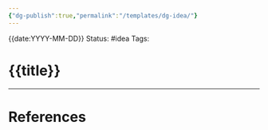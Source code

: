 ```yaml
---
{"dg-publish":true,"permalink":"/templates/dg-idea/"}
---
```


{{date:YYYY-MM-DD}}
Status: #idea
Tags: 

# {{title}}

___
# References